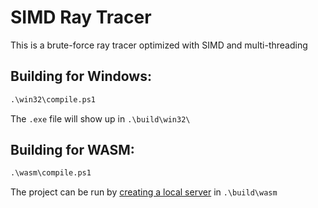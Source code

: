 # SIMD Ray Tracer
This is a brute-force ray tracer optimized with SIMD and multi-threading

## Building for Windows:
```ps
.\win32\compile.ps1
```
The `.exe` file will show up in `.\build\win32\`

## Building for WASM:
```ps
.\wasm\compile.ps1
```

The project can be run by [creating a local server](https://github.com/Ne0nWinds/Basic-File-Server) in `.\build\wasm`
